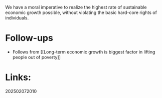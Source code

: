 We have a moral imperative to realize the highest rate of sustainable economic growth possible, without violating the basic hard-core rights of individuals. 


# Follow-ups
- Follows from [[Long-term economic growth is biggest factor in lifting people out of poverty]]

# Links: 



202502072010
